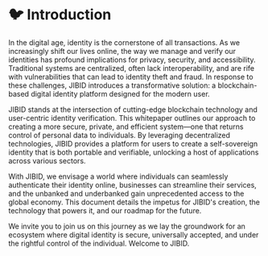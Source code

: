 # 🐦 Introduction

In the digital age, identity is the cornerstone of all transactions. As we increasingly shift our lives online, the way we manage and verify our identities has profound implications for privacy, security, and accessibility. Traditional systems are centralized, often lack interoperability, and are rife with vulnerabilities that can lead to identity theft and fraud. In response to these challenges, JIBID introduces a transformative solution: a blockchain-based digital identity platform designed for the modern user.

JIBID stands at the intersection of cutting-edge blockchain technology and user-centric identity verification. This whitepaper outlines our approach to creating a more secure, private, and efficient system—one that returns control of personal data to individuals. By leveraging decentralized technologies, JIBID provides a platform for users to create a self-sovereign identity that is both portable and verifiable, unlocking a host of applications across various sectors.

With JIBID, we envisage a world where individuals can seamlessly authenticate their identity online, businesses can streamline their services, and the unbanked and underbanked gain unprecedented access to the global economy. This document details the impetus for JIBID's creation, the technology that powers it, and our roadmap for the future.

We invite you to join us on this journey as we lay the groundwork for an ecosystem where digital identity is secure, universally accepted, and under the rightful control of the individual. Welcome to JIBID.
